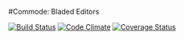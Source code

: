 #Commode: Bladed Editors

[![Build Status](https://travis-ci.org/laravel-commode/bladed-editors.svg)](https://travis-ci.org/laravel-commode/bladed-editors)
[![Code Climate](https://codeclimate.com/github/laravel-commode/bladed-editors/badges/gpa.svg)](https://codeclimate.com/github/laravel-commode/bladed-editors)
[![Coverage Status](https://coveralls.io/repos/laravel-commode/bladed-editors/badge.svg)](https://coveralls.io/r/laravel-commode/bladed-editors)


